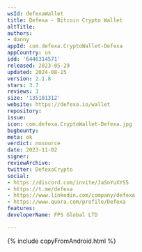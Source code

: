 ```yaml
---
wsId: defexaWallet
title: Defexa - Bitcoin Crypto Wallet
altTitle: 
authors:
- danny
appId: com.defexa.CryptoWallet-Defexa
appCountry: us
idd: '6446314571'
released: 2023-05-29
updated: 2024-08-15
version: 2.1.8
stars: 3.7
reviews: 3
size: '135181312'
website: https://defexa.io/wallet
repository: 
issue: 
icon: com.defexa.CryptoWallet-Defexa.jpg
bugbounty: 
meta: ok
verdict: nosource
date: 2023-11-02
signer: 
reviewArchive: 
twitter: DefexaCrypto
social:
- https://discord.com/invite/JaSnYuXYS5
- https://t.me/defexa
- https://www.linkedin.com/company/defexa
- https://www.quora.com/profile/Defexa
features: 
developerName: FPS Global LTD

---
```


{% include copyFromAndroid.html %}